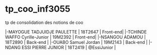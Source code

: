 # tp_coo_inf3055
tp de consolidation des notions de coo


|-MAYOGUE TADJUIDJE PAULETTE 	 | 18T2647	 | Front-end|
|-TCHINDE  WAFFO Cyrille-Junior  | 19M2392	 | Front-end|
|-NSANGOU ADAMOU 		 | 18T2890	 | Back-end |
|-OUABO Samuel Jordan	   | 19M2143	 | Back-end |
|-NDANG ESSI PIERRE JUNIOR | 18T2419 | @EssiJunior |

